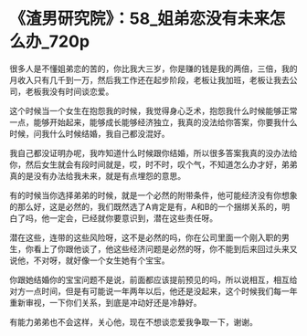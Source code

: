 # 《渣男研究院》：58_姐弟恋没有未来怎么办_720p

很多人是不懂姐弟恋的苦的，你比我大三岁，你是赚的钱是我的两倍，三倍，我的月收入只有几千到一万，然后我工作还在起步阶段，老板让我加班，老板让我去公司，老板我没有时间谈恋爱。

这个时候当一个女生在抱怨我的时候，我觉得身心乏术，抱怨我什么时候能够正常一点，能够开始起来，能够成长能够经济独立，我真的没法给你答案，你要我什么时候，问我什么时候结婚，我自己都没混好。

我自己都没证明办呢，我咋知道什么时候跟你结婚，所以很多答案我真的没办法给你，然后女生就会有段时间就是，哎，时不时，叹个气，不知道怎么办才好，弟弟真的是没有办法给我未来，就是有点埋怨的意思。

有的时候当你选择弟弟的时候，就是一个必然的附带条件，他可能经济没有你想象的那么好，这是必然的，我们既然选了A肯定是有，A和B的一个捆绑关系的，明白了吗，他一定会，已经就你要意识到，潜在这些责任呀。

潜在这些，连带的这些风险呀，这不是必然的吗，你在公司里面一个刚入职的男生，你看上了你跟他谈了，他这些经济问题是必然的呀，你不能到后来回过头来又说他，不对呀，就好像一个女生她有个宝宝。

你跟她结婚你的宝宝问题不是说，前面都应该提前预见的吗，所以说相互，相互给对方一点时间，但是有可能说一年两年以后，他还是没起来，这个时候我们每一年重新审视，一下你们关系，到底是冲动好还是冷静好。

有能力弟弟也不会这样，关心他，现在不想谈恋爱我争取一下，谢谢。